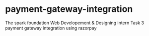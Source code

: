 # payment-gateway-integration
The spark foundation
Web Developement & Designing intern
Task 3 payment gateway integration using razorpay
